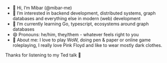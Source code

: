 - 👋 Hi, I’m Mibar (@mibar-me)
- 👀 I’m interested in backend development, distributed systems, graph databases and everything else in modern (web) development
- 🌱 I’m currently learning Go, typescript, ecosystems around graph databases
- 😄 Pronouns: he/him, they/them - whatever feels right to you
- 🙂 About me: I love to play WoW, doing pen & paper or online game roleplaying, I really love Pink Floyd and like to wear mostly dark clothes.

Thanks for listening to my Ted talk 👋
